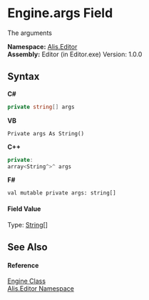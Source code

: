 # Engine.args Field
 

The arguments

**Namespace:**&nbsp;<a href="b150ade4-39de-a232-5f06-d3cdc1b2c538">Alis.Editor</a><br />**Assembly:**&nbsp;Editor (in Editor.exe) Version: 1.0.0

## Syntax

**C#**<br />
``` C#
private string[] args
```

**VB**<br />
``` VB
Private args As String()
```

**C++**<br />
``` C++
private:
array<String^>^ args
```

**F#**<br />
``` F#
val mutable private args: string[]
```


#### Field Value
Type: <a href="https://docs.microsoft.com/dotnet/api/system.string" target="_blank">String</a>[]

## See Also


#### Reference
<a href="ac636e5e-fe33-ad6c-1056-e734fd312c5d">Engine Class</a><br /><a href="b150ade4-39de-a232-5f06-d3cdc1b2c538">Alis.Editor Namespace</a><br />